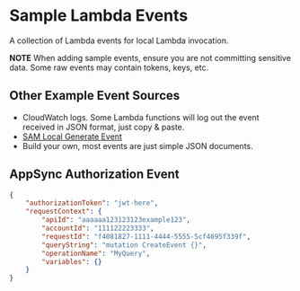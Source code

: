 # Sample Lambda Events

A collection of Lambda events for local Lambda invocation.

**NOTE** When adding sample events, ensure you are not committing sensitive data. Some raw events may contain
tokens, keys, etc.

## Other Example Event Sources
* CloudWatch logs. Some Lambda functions will log out the event received in JSON format, just copy & paste.
* [SAM Local Generate Event](https://docs.aws.amazon.com/serverless-application-model/latest/developerguide/sam-cli-command-reference-sam-local-generate-event.html)
* Build your own, most events are just simple JSON documents.


## AppSync Authorization Event

```JSON
{
    "authorizationToken": "jwt-here",
    "requestContext": {
        "apiId": "aaaaaa123123123example123",
        "accountId": "111122223333",
        "requestId": "f4081827-1111-4444-5555-5cf4695f339f",
        "queryString": "mutation CreateEvent {}",
        "operationName": "MyQuery",
        "variables": {}
    }
}
```